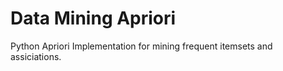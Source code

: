 # Data Mining Apriori
Python Apriori Implementation for mining frequent itemsets and assiciations. 
